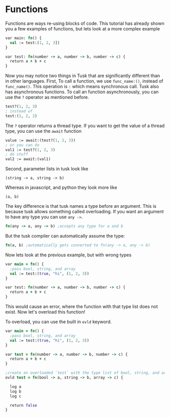 # Functions

Functions are ways re-using blocks of code. This tutorial has already shown you a few examples of functions, but lets look at a more complex example

```clojure
var main: fn() {
  val := test:(1, 2, 3])
}

var test: fn(number -> a, number -> b, number -> c) {
  return a + b + c
}
```

Now you may notice two things in Tusk that are significantly different than in other languages. First, To call a function, we use `func_name:()`, instead of `func_name()`. This operation is `:` which means synchronous call. Tusk also has asynchronous functions. To call an function asynchronously, you can use the `?` operator as mentioned before.

```clojure
test?(1, 2, 3)
; instead of
test:(1, 2, 2)
```
The `?` operator returns a thread type. If you want to get the value of a thread type, you can use the `await` function

```clojure
value := await:(test?(1, 2, 3))
; or you can do
val1 := test?(1, 2, 3)
; do stuff
val2 := await:(val1)
```

Second, parameter lists in tusk look like
```
(string -> a, string -> b)
```
Whereas in javascript, and python they look more like
```
(a, b)
```
The key difference is that tusk names a type before an argument. This is because tusk allows something called overloading. If you want an argument to have any type you can use `any ->`.
```clojure
fn(any -> a, any -> b) ;accepts any type for a and b
```

But the tusk compiler can automatically assume the type:

```clojure
fn(a, b) ;automatically gets converted to fn(any -> a, any -> b)
```

Now lets look at the previous example, but with wrong types

```clojure
var main = fn() {
  ;pass bool, string, and array
  val := test:(true, "hi", (1, 2, 3))
}

var test: fn(number -> a, number -> b, number -> c) {
  return a + b + c
}
```

This would cause an error, where the function with that type list does not exist. Now let's overload this function!

To overload, you can use the built in `ovld` keyword.

```clojure
var main = fn() {
  ;pass bool, string, and array
  val := test:(true, "hi", (1, 2, 3))
}

var test = fn(number -> a, number -> b, number -> c) {
  return a + b + c
}

;create an overloaded `test` with the type list of bool, string, and array
ovld test = fn(bool -> a, string -> b, array -> c) {

  log a
  log b
  log c

  return false
}
```
